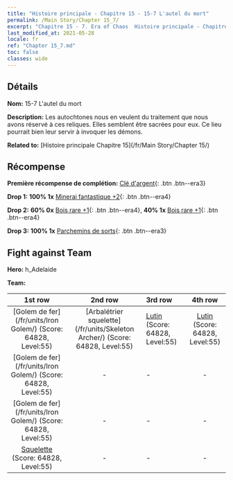```yaml
---
title: "Histoire principale - Chapitre 15 - 15-7 L'autel du mort"
permalink: /Main Story/Chapter 15_7/
excerpt: "Chapitre 15 - 7. Era of Chaos  Histoire principale - Chapitre 15_7. 15-7 L'autel du mort"
last_modified_at: 2021-05-28
locale: fr
ref: "Chapter 15_7.md"
toc: false
classes: wide
---
```


## Détails

 **Nom:** 15-7 L'autel du mort

 **Description:** Les autochtones nous en veulent du traitement que nous avons réservé à ces reliques. Elles semblent être sacrées pour eux. Ce lieu pourrait bien leur servir à invoquer les démons.

 **Related to:** [Histoire principale Chapitre 15](/fr/Main Story/Chapter 15/)

## Récompense

 **Première récompense de complétion:** [Clé d'argent](/ItemsFR/con_693/){: .btn .btn--era3}

 **Drop 1:** **100% 1x** [Minerai fantastique +2](/ItemsFR/mat_47/){: .btn .btn--era4}

 **Drop 2:** **60% 0x** [Bois rare +1](/ItemsFR/mat_41/){: .btn .btn--era4}, **40% 1x** [Bois rare +1](/ItemsFR/mat_41/){: .btn .btn--era4}

 **Drop 3:** **100% 1x** [Parchemins de sorts](/ItemsFR/con_694/){: .btn .btn--era3}


## Fight against Team
 **Hero:** h_Adelaide

 **Team:**


  | 1st row | 2nd row | 3rd row | 4th row |
  |:----:|:----:|:----|:----:|
  | [Golem de fer](/fr/units/Iron Golem/) (Score: 64828, Level:55)  | [Arbalétrier squelette](/fr/units/Skeleton Archer/) (Score: 64828, Level:55)  | [Lutin](/fr/units/Gremlin/) (Score: 64828, Level:55)  | [Lutin](/fr/units/Gremlin/) (Score: 64828, Level:55)  |
  | [Golem de fer](/fr/units/Iron Golem/) (Score: 64828, Level:55)  | - | - | - |
  | [Golem de fer](/fr/units/Iron Golem/) (Score: 64828, Level:55)  | - | - | - |
  | [Squelette](/fr/units/Skeleton/) (Score: 64828, Level:55)  | - | - | - |


